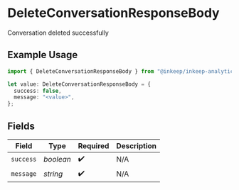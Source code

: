 # DeleteConversationResponseBody

Conversation deleted successfully

## Example Usage

```typescript
import { DeleteConversationResponseBody } from "@inkeep/inkeep-analytics/models/operations";

let value: DeleteConversationResponseBody = {
  success: false,
  message: "<value>",
};
```

## Fields

| Field              | Type               | Required           | Description        |
| ------------------ | ------------------ | ------------------ | ------------------ |
| `success`          | *boolean*          | :heavy_check_mark: | N/A                |
| `message`          | *string*           | :heavy_check_mark: | N/A                |